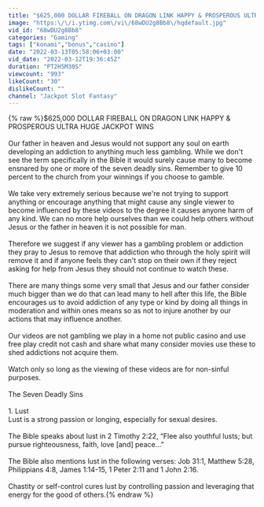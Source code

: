 ```yaml
---
title: "$625,000 DOLLAR FIREBALL ON DRAGON LINK HAPPY & PROSPEROUS ULTRA HUGE JACKPOT WINS"
image: "https:\/\/i.ytimg.com\/vi\/68wDU2g8Bb8\/hqdefault.jpg"
vid_id: "68wDU2g8Bb8"
categories: "Gaming"
tags: ["konami","bonus","casino"]
date: "2022-03-13T05:58:06+03:00"
vid_date: "2022-03-12T19:36:45Z"
duration: "PT2H5M30S"
viewcount: "993"
likeCount: "30"
dislikeCount: ""
channel: "Jackpot Slot Fantasy"
---
```

{% raw %}$625,000 DOLLAR FIREBALL ON DRAGON LINK HAPPY &amp; PROSPEROUS ULTRA HUGE JACKPOT WINS<br /><br />Our father in heaven and Jesus would not support any soul on earth developing an addiction to anything much less gambling. While we don't see the term specifically in the Bible it would surely cause many to become ensnared by one or more of the seven deadly sins. Remember to give 10 percent to the church from your winnings if you choose to gamble.<br /><br />We take very extremely serious because we're not trying to support anything or encourage anything that might cause any single viewer to become influenced by these videos to the degree it causes anyone harm of any kind. We can no more help ourselves than we could help others without Jesus or the father in heaven it is not possible for man.<br /><br />Therefore we suggest if any viewer has a gambling problem or addiction they pray to Jesus to remove that addiction who through the holy spirit will remove it and if anyone feels they can't stop on their own if they reject asking for help from Jesus they should not continue to watch these. <br /><br />There are many things some very small that Jesus and our father consider much bigger than we do that can lead many to hell after this life, the Bible encourages us to avoid addiction of any type or kind by doing all things in moderation and within ones means so as not to injure another by our actions that may influence another. <br /><br />Our videos are not gambling we play in a home not public casino and use free play credit not cash and share what many consider movies use these to shed addictions not acquire them.<br /><br />Watch only so long as the viewing of these videos are for non-sinful purposes. <br /><br />The Seven Deadly Sins <br /><br />1. Lust<br />Lust is a strong passion or longing, especially for sexual desires.<br /><br />The Bible speaks about lust in 2 Timothy 2:22, “Flee also youthful lusts; but pursue righteousness, faith, love [and] peace...”<br /><br />The Bible also mentions lust in the following verses: Job 31:1, Matthew 5:28, Philippians 4:8, James 1:14-15, 1 Peter 2:11 and 1 John 2:16.<br /><br />Chastity or self-control cures lust by controlling passion and leveraging that energy for the good of others.{% endraw %}
